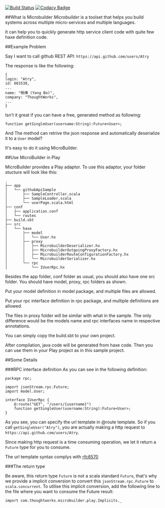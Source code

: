 [![Build Status](https://travis-ci.org/ThoughtWorksInc/microbuilder-sample.svg)](https://travis-ci.org/ThoughtWorksInc/microbuilder-sample)
[![Codacy Badge](https://www.codacy.com/project/badge/daa4b0e6de4647fc94eeb01fbe331438)](https://www.codacy.com/app/zhanglongyang/microbuilder-sample)

##What is Microbuilder
*Microbuilder*​ is a toolset that helps you build systems across multiple micro-services and multiple languages.

It can help you to quickly generate http service client code with quite few haxe definition code.

##Example Problem

Say I want to call github REST API: `https://api.github.com/users/Atry`

The response is like the following:
```
{
login: "Atry",
id: 601530,
...
name: "杨博 (Yang Bo)",
company: "ThoughtWorks",
...
}
```

Isn't it great if you can have a free, generated method as following:

`function getSingleUser(username:String):Future<User>;`

And The method can retrive the json response and automatically deserialize it to a `User` model?

It's easy to do it using MicroBuilder.

##Use MicroBuilder in Play
  
MicroBuilder provides a Play adaptor. To use this adaptor, your folder stucture will look like this:

```
.
├── app
│   └── githubApiSample
│       ├── SampleController.scala
│       ├── SampleLoader.scala
│       └── userPage.scala.html
├── conf
│   ├── application.conf
│   └── routes
├── build.sbt
├── src
│   └── haxe
│       ├── model
│       │   └── User.hx
│       ├── proxy
│       │   ├── MicrobuilderDeserializer.hx
│       │   ├── MicrobuilderOutgoingProxyFactory.hx
│       │   ├── MicrobuilderRouteConfigurationFactory.hx
│       │   └── MicrobuilderSerializer.hx
│       └── rpc
│           └── IUserRpc.hx
```

Besides the app folder, conf folder as usual, you should also have one src folder. You should have model, proxy, rpc folders as shown. 

Put your model definition in model package, and multiple files are allowed.

Put your rpc interface definition in rpc package, and multiple definitions are allowed.

The files in proxy folder will be similar with what in the sample. The only difference would be the models name and rpc interfaces name in respective annotations.

You can simply copy the build.sbt to your own project.

After compilation, java code will be generated from haxe code. Then you can use them in your Play project as in this sample project.

##Some Details

###RPC interface definition
As you can see in the following definition:
```
package rpc;

import jsonStream.rpc.Future;
import model.User;

interface IUserRpc {
    @:route("GET", "/users/{username}")
    function getSingleUser(username:String):Future<User>;
}
```
As you see, you can specify the url template in @route template. So if you call `getSingleUser("Atry")`, you are actually making a http request to `https://api.github.com/users/Atry`. 

Since making http request is a time consuming operation, we let it return a `Future` type for you to consume.

The url template syntax complys with [rfc6570](https://tools.ietf.org/html/rfc6570)

###The return type

Be aware, this return type `Future` is not a scala standard `Future`, that's why we provide a implicit conversion to convert this `jsonStream.rpc.Future` to `scala.concurrent`. To utilise this implicit conversion, add the following line to the file where you want to consume the Future result:

`import com.thoughtworks.microbuilder.play.Implicits._`

